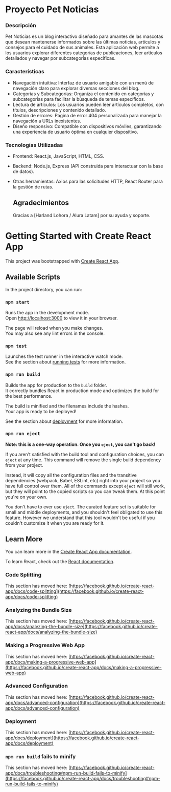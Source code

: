 <h1>Proyecto Pet Noticias</h1>

<h3>Descripción</h3>

Pet Noticias es un blog interactivo diseñado para amantes de las mascotas que desean mantenerse informados sobre las últimas noticias, artículos y consejos para el cuidado de sus animales. Esta aplicación web permite a los usuarios explorar diferentes categorías de publicaciones, leer artículos detallados y navegar por subcategorías específicas.

<h3>Características</h3>

- Navegación intuitiva: Interfaz de usuario amigable con un menú de navegación claro para explorar diversas secciones del blog.
- Categorías y Subcategorías: Organiza el contenido en categorías y subcategorías para facilitar la búsqueda de temas específicos.
- Lectura de artículos: Los usuarios pueden leer artículos completos, con títulos, descripciones y contenido detallado.
- Gestión de errores: Página de error 404 personalizada para manejar la navegación a URLs inexistentes.
- Diseño responsivo: Compatible con dispositivos móviles, garantizando una experiencia de usuario óptima en cualquier dispositivo.

<h3>Tecnologías Utilizadas</h3>

- Frontend: React.js, JavaScript, HTML, CSS.
- Backend: Node.js, Express (API construida para interactuar con la base de datos).
- Otras herramientas: Axios para las solicitudes HTTP, React Router para la gestión de rutas.

  <h2>Agradecimientos</h2>
  
  Gracias a [Harland Lohora / Alura Latam] por su ayuda y soporte.



# Getting Started with Create React App

This project was bootstrapped with [Create React App](https://github.com/facebook/create-react-app).

## Available Scripts

In the project directory, you can run:

### `npm start`

Runs the app in the development mode.\
Open [http://localhost:3000](http://localhost:3000) to view it in your browser.

The page will reload when you make changes.\
You may also see any lint errors in the console.

### `npm test`

Launches the test runner in the interactive watch mode.\
See the section about [running tests](https://facebook.github.io/create-react-app/docs/running-tests) for more information.

### `npm run build`

Builds the app for production to the `build` folder.\
It correctly bundles React in production mode and optimizes the build for the best performance.

The build is minified and the filenames include the hashes.\
Your app is ready to be deployed!

See the section about [deployment](https://facebook.github.io/create-react-app/docs/deployment) for more information.

### `npm run eject`

**Note: this is a one-way operation. Once you `eject`, you can't go back!**

If you aren't satisfied with the build tool and configuration choices, you can `eject` at any time. This command will remove the single build dependency from your project.

Instead, it will copy all the configuration files and the transitive dependencies (webpack, Babel, ESLint, etc) right into your project so you have full control over them. All of the commands except `eject` will still work, but they will point to the copied scripts so you can tweak them. At this point you're on your own.

You don't have to ever use `eject`. The curated feature set is suitable for small and middle deployments, and you shouldn't feel obligated to use this feature. However we understand that this tool wouldn't be useful if you couldn't customize it when you are ready for it.

## Learn More

You can learn more in the [Create React App documentation](https://facebook.github.io/create-react-app/docs/getting-started).

To learn React, check out the [React documentation](https://reactjs.org/).

### Code Splitting

This section has moved here: [https://facebook.github.io/create-react-app/docs/code-splitting](https://facebook.github.io/create-react-app/docs/code-splitting)

### Analyzing the Bundle Size

This section has moved here: [https://facebook.github.io/create-react-app/docs/analyzing-the-bundle-size](https://facebook.github.io/create-react-app/docs/analyzing-the-bundle-size)

### Making a Progressive Web App

This section has moved here: [https://facebook.github.io/create-react-app/docs/making-a-progressive-web-app](https://facebook.github.io/create-react-app/docs/making-a-progressive-web-app)

### Advanced Configuration

This section has moved here: [https://facebook.github.io/create-react-app/docs/advanced-configuration](https://facebook.github.io/create-react-app/docs/advanced-configuration)

### Deployment

This section has moved here: [https://facebook.github.io/create-react-app/docs/deployment](https://facebook.github.io/create-react-app/docs/deployment)

### `npm run build` fails to minify

This section has moved here: [https://facebook.github.io/create-react-app/docs/troubleshooting#npm-run-build-fails-to-minify](https://facebook.github.io/create-react-app/docs/troubleshooting#npm-run-build-fails-to-minify)
